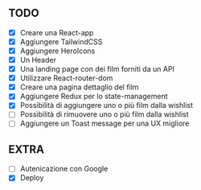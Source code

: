 ## TODO

- [x] Creare una React-app
- [x] Aggiungere TailwindCSS
- [x] Aggiungere HeroIcons
- [x] Un Header
- [x] Una landing page con dei film forniti da un API
- [x] Utilizzare React-router-dom
- [x] Creare una pagina dettaglio del film
- [x] Aggiungere Redux per lo state-management
- [x] Possibilità di aggiungere uno o più film dalla wishlist
- [ ] Possibilità di rimuovere uno o più film dalla wishlist
- [ ] Aggiungere un Toast message per una UX migliore

## EXTRA

- [ ] Autenicazione con Google
- [x] Deploy
